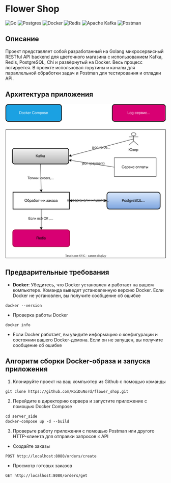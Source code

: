 # Flower Shop

![Go](https://img.shields.io/badge/go-%2300ADD8.svg?style=for-the-badge&logo=go&logoColor=white)
![Postgres](https://img.shields.io/badge/postgres-%23316192.svg?style=for-the-badge&logo=postgresql&logoColor=white)
![Docker](https://img.shields.io/badge/docker-%230db7ed.svg?style=for-the-badge&logo=docker&logoColor=white)
![Redis](https://img.shields.io/badge/redis-%23DD0031.svg?style=for-the-badge&logo=redis&logoColor=white)
![Apache Kafka](https://img.shields.io/badge/Apache%20Kafka-000?style=for-the-badge&logo=apachekafka)
![Postman](https://img.shields.io/badge/Postman-FF6C37?style=for-the-badge&logo=postman&logoColor=white)

## Описание

Проект представляет собой разработанный на Golang микросервисный RESTful API backend для цветочного магазина с использованием Kafka, Redis, PostgreSQL, Сhi и развёрнутый на Docker. Весь процесс логируется.
В проекте использовал горутины и каналы для параллельной обработки задач и Postman для тестирования и отладки API.

## Архитектура приложения

![Схема архитектуры](https://github.com/RoiDuNord/flower_shop/blob/master/architecture-diagram.svg)

## Предварительные требования

- **Docker**: Убедитесь, что Docker установлен и работает на вашем компьютере. Команда выведет установленную версию Docker. Если Docker не установлен, вы получите сообщение об ошибке

```
docker --version
```

- Проверка работы Docker

```
docker info
```

- Если Docker работает, вы увидите информацию о конфигурации и состоянии вашего Docker-демона. Если он не запущен, вы получите сообщение об ошибке

## Алгоритм сборки Docker-образа и запуска приложения

1. Клонируйте проект на ваш компьютер из Github с помощью команды

```
git clone https://github.com/RoiDuNord/flower_shop.git
```

2. Перейдите в директорию сервера и запустите приложение с помощью Docker Compose

```
cd server_side
docker-compose up -d --build
```

3. Проверьте работу приложения с помощью Postman или другого HTTP-клиента для отправки запросов к API

- Создайте заказы
```
POST http://localhost:8080/orders/create
```
- Просмотр готовых заказов
```
GET http://localhost:8080/orders/get
```